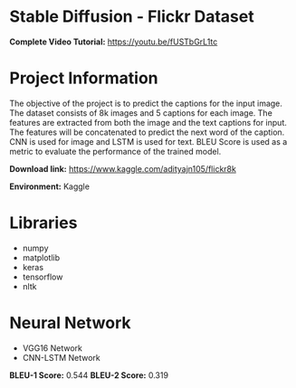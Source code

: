 # Stable Diffusion - Flickr Dataset

**Complete Video Tutorial:** https://youtu.be/fUSTbGrL1tc

# Project Information

The objective of the project is to predict the captions for the input image. The dataset consists of 8k images and 5 captions for each image. The features are extracted from both the image and the text captions for input. The features will be concatenated to predict the next word of the caption. CNN is used for image and LSTM is used for text. BLEU Score is used as a metric to evaluate the performance of the trained model.


**Download link:** https://www.kaggle.com/adityajn105/flickr8k

**Environment:** Kaggle

# Libraries

- numpy
- matplotlib
- keras
- tensorflow
- nltk

# Neural Network

- VGG16 Network
- CNN-LSTM Network
  
**BLEU-1 Score:** 0.544
**BLEU-2 Score:** 0.319
